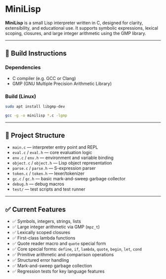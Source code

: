 # MiniLisp

**MiniLisp** is a small Lisp interpreter written in C, designed for clarity, extensibility, and educational use. It supports symbolic expressions, lexical scoping, closures, and large integer arithmetic using the GMP library.

---

## 🔧 Build Instructions

### Dependencies

- C compiler (e.g. GCC or Clang)  
- GMP (GNU Multiple Precision Arithmetic Library)  


### Build (Linux)

```bash
sudo apt install libgmp-dev

gcc -g -o minilisp *.c -lgmp
```



---

## 📁 Project Structure

- `main.c` — interpreter entry point and REPL  
- `eval.c` / `eval.h` — core evaluation logic  
- `env.c` / `env.h` — environment and variable binding  
- `object.c` / `object.h` — Lisp object representation  
- `parse.c` / `parse.h` — S-expression parser  
- `token.c` / `token.h` — lexer/tokenizer  
- `gc.c` / `gc.h` — basic mark-and-sweep garbage collector  
- `debug.h` — debug macros  
- `test/` — test scripts and test runner

---

## ✅ Current Features

- ✅ Symbols, integers, strings, lists  
- ✅ Large integer arithmetic via GMP (`mpz_t`)  
- ✅ Lexically scoped closures  
- ✅ First-class lambda functions  
- ✅ Quote reader macro and `quote` special form  
- ✅ Core special forms: `define`, `if`, `lambda`, `quote`, `begin`, `let`, `cond`  
- ✅ Primitive arithmetic and comparison operations  
- ✅ Structured error handling  
- ✅ Mark-and-sweep garbage collection  
- ✅ Regression tests for key language features
